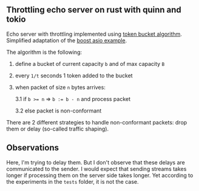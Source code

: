 ## Throttling echo server on rust with quinn and tokio

Echo server with throttling implemented using [token bucket algorithm](https://en.wikipedia.org/wiki/Token_bucket).
Simplified adaptation of the [boost asio example](https://github.com/boostorg/asio/blob/develop/example/cpp20/channels/throttling_proxy.cpp).

The algorithm is the following:

1. define a bucket of current capacity `b` and of max capacity `B`
2. every `1/t` seconds 1 token added to the bucket
3. when packet of size `n` bytes arrives:

    3.1 if `b >= n` => `b := b - n` and process packet

    3.2 else packet is non-conformant

There are 2 different strategies to handle non-conformant packets: drop them or delay (so-called traffic shaping).

## Observations

Here, I'm trying to delay them.
But I don't observe that these delays are communicated to the sender.
I would expect that sending streams takes longer if processing them on the server side takes longer.
Yet according to the experiments in the `tests` folder, it is not the case.